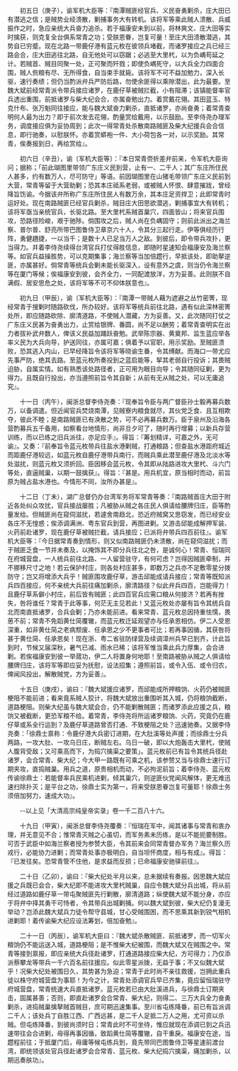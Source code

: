 <!-- { "loadSidebar": true } -->
　　初五日（庚子），谕军机大臣等：『南潭贼匪经官兵、义民奋勇剿杀，庄大田已有潜逃之信；是贼势业经溃散，剿捕事务大有转机。该将军等乘此贼人溃散、兵威振作之时，急应亲统大兵奋力追杀。若于福康安未到以前，将林爽文、庄大田等实时擒获，则克复全台俱系常青之功；受朕恩眷，岂复可量！至庄大田溃散潜逃，其势自已穷蹙。现在北路一带鹿仔港有蓝元枚在彼领兵堵截，而诸罗接应之兵已经三路会合，庄大田逃往北路，自无他处可以窃踞；必逃至大里杙，以为负嵎苟延之计。若贼首、贼目同聚一处，正可聚而歼戮；即使负嵎死守，以大兵全力四面合围，贼人赀粮有尽、无所得食，自当束手就毙。该将军不可不益加勉力，深入长驱，速行奏绩；但仍当酌派弁兵严防后路，勿使余匪得以乘隙潜出，此为最要。至魏大斌前经常青派令带兵接应诸罗，在鹿仔草被贼拦截，小有阻滞；该镇能督率官兵透出重围，前抵诸罗与柴大纪会合，亦属奋勉出力。着赏戴花翎。其田蓝玉、特克什布、张万魁同往接应，能与魏大斌奋力剿杀，直抵诸罗，亦尚奋勇；着常青查明何人最为出力？即于前次发去花翎，酌量赏给戴用，以示鼓励。至李侍尧办理军务，调度接应俱为妥协周到；此次一得常青处杀散南路贼匪及柴大纪援兵会合信息，即行驰奏，以慰朕怀。亦着赏蟒袍一件、大小荷包各一对，以示奖励。其常青，俟奏报到日，再给赏给』。

　　初六日（辛丑），谕〔军机大臣等〕：『本日常青赍折差弁前来，令军机大臣询问；据称；「前此瑚图里带领广东庄义民到营，止有一、二千人；其广东庄所住民人甚多，约有数万人，尽可防守」等语。前因瑚图里在山猪毛带领广东庄义民前到大营，常青等留于大营助剿；恐其本庄祗系老弱，或被贼人怀恨、肆意摧戕，曾经降旨饬谕。今据该弁所称广东庄所住民人有数万余，其本庄足资捍卫；此即常青时运好处。现在南路贼匪已经官兵剿杀，贼目庄大田思欲潜逃，剿捕事宜大有转机；该将军亟当亲统官兵，长驱北路。至大里杙系贼首巢穴，四面皆山；将来官兵围攻，恐路径险峻，艰于驰陟。倘围攻之后，贼人尚在负嵎固守；则前此派出之海兰察、普尔普、舒亮所带巴图鲁侍卫章京六十人，令其分三起行走。伊等俱经历行阵，勇健趫捷，一以当千；是数十人已足当万人之敌。到彼后，即令带兵攻扑，更当得力。并着李侍尧续得台湾官兵打仗得胜信息，即随时星速知会福康安及海兰察等。如官兵益操胜势，可以克期集事；海兰察等当加倍趱行，早抵该处，即助拏逆匪，亦属甚好。倘常青等统兵会剿未能长驱深入，设有意外之虞，则当仍令海兰察等在厦门等候；俟福康安到彼，会齐全力，一同配渡放洋，方为妥善。此则朕不自满假、居安思危之处，该将军等不可不仰体朕意也』。

　　初九日（甲辰），谕〔军机大臣等〕：『南潭一带贼人藉为遮避之丛竹密箐，现经常青于搜剿时随路砍伐，所办较好。该将军等统兵前往北路，遇有似此深林密箐处所，即应随路砍除、廓清道路，不使贼人潜藏，方为妥善。又，此次随同打仗之广东庄义民甚为奋勇出力，止赏给银牌、番圆，尚不足以酬劳；着常青查明实在出力者拔补武弁数人，俾该义民益加踊跃奋勉。武举陈宗器、黄奠邦、监生蓝应举各率义民为大兵向导，护送同往，亦属可嘉；俱着予以官职，用示奖励。至贼匪溃败，恐其逃入内山，已早经降旨令该将军等晓谕生番，令其缚献。而海口一带尤应先事严防，绝其去路。至蓝元枚所奏投到之蓝启能等，挈其老弱自行投诉；其畏贼迫胁，自属实情。如有熟悉该处路径者，正可用为眼目向导；令其随同征剿，更为得力。且既自行投出，亦当遵照前旨令其自新；从前有无从贼之处，可以无庸追究』。

　　十一日（丙午），闽浙总督李侍尧奏：『现奉旨令臣与两广督臣孙士毅再募兵数万，以备调遣。但近闻官兵焚烧南潭，见贼寮内粮食就尽，其伙党乏食、且互相欺夺，彼此不睦；是南路贼匪已有涣散之势，可不必再募兵数万。臣于泉州及沿海各营酌募兵五千备用，如察看台地情形，尚非旦夕可了，随时再行增募；以新兵存营训练，而以已练之旧兵派往，亦足应手』。得旨：『筹划精详，可嘉之外，无可谕』。又奏：『前奉旨令蓝元枚带兵往盐水港剿贼，打通粮路；但查盐水港距府城近而距鹿仔港较远，如蓝元枚自鹿仔港带兵南行，而贼兵乘此潜至鹿仔港及北淡水等处滋扰，则蓝元枚又须折回。臣因移会蓝元枚，令其即从陆路进攻大里杙、斗六门等处，直逼贼巢，以期一鼓擒获』。得旨：『甚是。用兵机宜，原当相时而动，前旨原为贼占盐水港也。今情形不同，汝所办甚是』。

　　十二日（丁未），湖广总督仍办台湾军务将军常青等奏：『南路贼首庄大田于附近各处纠众攻扰，官兵接战屡胜；凡被胁从贼之各庄民人俱请给腰牌归庄，臣等酌量发给。但贼匪尚在窥伺滋扰，若遽舍南趋北，恐近府贼窝又思窃发，而已经安业各庄不无惶惑；俟添调满洲、粤东官兵到营，再图进剿。又游击邱能成解押军装、火药前赴诸罗，现在鹿仔草被贼拦截，请兵接应；已派将弁带兵四百前往』。谕军机大臣等：『今日据常青奏到情形，则又似南路贼匪仍未溃散，尚在窥伺滋扰；而于贼匪乏食一节并未奏及，以掩饰其不即分兵往北之咎，是诚何心！常青、恒瑞同在府城营盘，一人统兵前往北路、一人留营驻守，有何可虑？岂得因贼匪牵制，并不挪移尺寸之地！若云保护村庄，则各处村庄甚多，即数万之兵亦不足敷零星分拨防守；岂又将增添大兵乎！贼匪围攻鹿仔草，游击邱能成请兵接应；常青等既知派兵四百接应，何不亲统大兵前往痛加剿杀，廓清路径？似此弁兵四百，岂能得力！且鹿仔草系僻小村庄，前后皆有贼匪；此四百官兵应需口粮从何接济？若再有挫失，咎将谁任？常青于此等事，何茫无主见若此！又蓝元枚处亦屡有旨令其统兵自北而南直抵诸罗，合兵会剿；乃亦未能前进。看来常青、蓝元枚总因持重怯懦，畏葸不前；常青不免蹈黄仕简覆辙，而蓝元枚迁延观望亦与任承恩相仿。伊二人受恩深重，如非黄仕简之老病颓废、任承恩之少不更事者可比；若再事因循，其获咎将甚于黄仕简、任承恩矣！现在浙、粤二省驻防绿营及续调漳州兵早已到齐，计此旨到时，节候又届深秋，暑气已减、雨水已稀；该将军惟当乘此兵力厚集，会合进剿。若俟福康安到彼一举蒇功，伊二人将置身何地耶！至南路被胁从贼之人俱请给腰牌归庄，该将军等即应妥为抚慰，设法招集；遵照前旨，或令入伍、或令归农，俾闻风投出，解散贼党，方为妥善』。

　　十五日（庚戌），谕曰：『魏大斌援应诸罗，而邱能成所押粮饷、火药仍被贼匪梗阻不能前进；看来竟系贼人狡计，将魏大斌放出重围听其入城，仍将粮饷截断，道路梗阻。则柴大纪虽与魏大斌会合，仍不能剿散贼匪；而诸罗添此应援之兵，粮饷又被截断，更恐军粮不给。着常青，李侍尧将所运诸罗粮饷、火药，究竟仍在鹿仔草或系全行运到？及鹿仔草道路曾否打通、不致梗阻之处？迅速驰奏。又据李侍尧奏：「徐鼎士禀称：令鹿仔港大兵密订进期，在大肚溪等处声援；而徐鼎士分兵两路，一攻大肚、一攻乌日庄，断贼左右。乌日一破，即以大炮轰击大里杙，使贼人腹背受敌；又可乘高而下，为捣穴擒渠之要策」。蓝元枚前已有旨令其统兵径赴诸罗，会合常青、柴大纪；今大甲一路既有可乘之机，该参赞又当与徐鼎士速行订期夹攻，直捣贼巢。用兵之道，原贵相机而动，不必拘泥前旨；着李侍尧、蓝元枚传谕徐鼎士：若能督率兵民乘机进剿，倾其巢穴，则逆匪伙党闻风解体，更无难迅速扫除扑灭；是平台之功，徐鼎士实为第一，将来受朕恩眷岂复可量耶！徐鼎士务须倍加努力，速成大功』。

　　--以上见「大清高宗纯皇帝实录」卷一千二百八十六。

　　十九日（甲寅），闽浙总督李侍尧覆奏：『恒瑞在军中，闻其诸事与常青和衷办理，并无意见不合；惟常青灭贼之心虽切，而军务素未历练，是以不能扼要制胜。可否于武臣中如海兰察者授为参赞大臣，令其前来会同常青督办军务？海兰察久历戎行，必能协力进剿；而常青处事亦极明白，自当坦怀商度，相与有成』。得旨：『已发往矣。恐常青管不住他，是求益而反损；已命福康安驰驿前往』。

　　二十日（乙卯），谕曰：『柴大纪处半月以来，总未据续有奏报。因思魏大斌应援之兵既已会合，柴大纪即不能进攻大里杙贼巢，自应令魏大斌分兵出城，将从前经过道路如鹿仔草一带屯聚贼匪先行剿散，廓清道路；纵使魏大斌不能分身，亦应于将弁中择其勇干可恃者，令其带兵出城剿捕。何以魏大斌到彼，柴大纪仍复漫无举动？岂添此魏大斌兵力徒令帮守县城，甘心受贼围困，而不思乘其新到锐气相机进剿耶！着传谕柴大纪应设法筹划，倍加奋勉』。

　　二十一日（丙辰），谕军机大臣曰：『魏大斌杀散贼匪、前抵诸罗，而一切军火粮饷仍不能运送入城，道路梗阻；是不惟柴大纪被围，而魏大斌又在贼围之中。常青等接到禀报，即应亲统大兵径赴诸罗，打通道路接应柴大纪，方可得力；乃仅添派蔡攀龙等带兵一千六百名前往援应。似此零星派拨，无益于事；不又似魏大斌乎！况柴大纪处被围日久，其势甚为急迫；常青于此时尚不亲往救援，岂拥此重兵徒以株守府城营盘为事耶！为今之计，常青处添调官兵早已齐集，竟应留恒瑞驻守府城营盘，常青统速大兵直抵诸罗。蓝元枚若已由大肚溪进兵，与徐鼎士订期夹击，固属甚善；否则，即直赴诸罗会合常青、柴大纪，则得二、三万大兵全力奋勇剿杀，进捣贼巢擒拏贼首贼目，庶可期迅速集事。至川省屯练降番，前已有旨派调二千人；该处兵丁自胜江西、广西远甚，是二千人足抵二万人之用，尤可资以杀贼。但屯练降番，到彼尚须时日；常青此时不可坐待，惟应就现在添调已到之兵迅速带往会合进剿，毋得再事因循，致蹈黄仕简等覆辙，自干重戾。福康安在途，当趱程前往；于抵厦门后，毋庸等候屯练兵到，竟先带同巴图鲁侍卫等星速前渡台湾，即统领该处官兵径赴诸罗会合常青、蓝元枚、柴大纪捣穴擒渠，痛加剿杀，以期迅奏肤功』。

